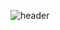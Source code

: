 ![header](https://capsule-render.vercel.app/api?type=wave&color=auto&height=300&section=header&text=CSPNet\&RTMDet&fontSize=90)
